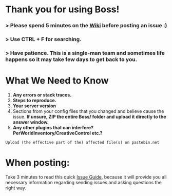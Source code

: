 # Thank you for using Boss!

### > Please spend 5 minutes on the [Wiki](https://github.com/kangarko/Boss/wiki) before posting an issue :)

### > Use CTRL + F for searching.

### > Have patience. This is a single-man team and sometimes life happens so it may take few days to get back to you.

# What We Need to Know

1. **Any errors or stack traces.**
2. **Steps to reproduce.**
3. **Your server version**
4. Sections from your config files that you changed and believe cause the issue. **If unsure, ZIP the entire Boss/ folder and upload it directly to the answer window.**
5. **Any other plugins that can interfere? PerWorldInventory/CreativeControl etc.?**

````
Upload (the effective part of the) affected file(s) on pastebin.net
````

# When posting:
Take 3 minutes to read this quick [Issue Guide](https://github.com/kangarko/Boss/wiki/Getting-Help-the-Right-Way), because it will provide you all necessary information regarding sending issues and asking questions the right way.

